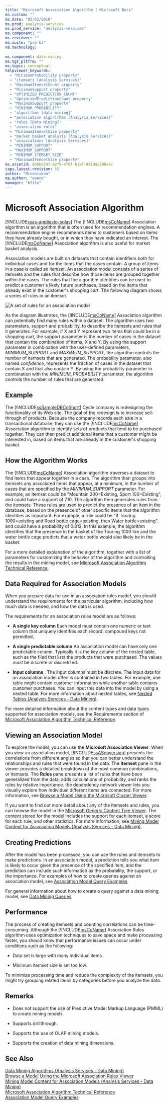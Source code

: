 ```yaml
---
title: "Microsoft Association Algorithm | Microsoft Docs"
ms.custom: ""
ms.date: "03/02/2016"
ms.prod: analysis-services
ms.prod_service: "analysis-services"
ms.component: ""
ms.reviewer: ""
ms.suite: "pro-bi"
ms.technology: 
  
ms.component: data-mining
ms.tgt_pltfrm: ""
ms.topic: conceptual
helpviewer_keywords: 
  - "MinimumProbability property"
  - "itemsets [Analysis Services]"
  - "MaximumItemsetCount property"
  - "MinimumSupport property"
  - "OPTIMIZED_PREDICTION_COUNT"
  - "OptimizedPredictionCount property"
  - "MaximumSupport property"
  - "MINIMUM_PROBABILITY"
  - "algorithms [data mining]"
  - "association algorithms [Analysis Services]"
  - "rules [Data Mining]"
  - "association rules"
  - "MinimumItemsetSize property"
  - "market basket analysis [Analysis Services]"
  - "associations [Analysis Services]"
  - "MINIMUM_SUPPORT"
  - "MAXIMUM_SUPPORT"
  - "MINIMUM_ITEMSET_SIZE"
  - "MaximumItemsetSize property"
ms.assetid: 8b6b8247-62f9-4f6f-b1af-d01dab290e4c
caps.latest.revision: 55
author: "Minewiskan"
ms.author: "owend"
manager: "kfile"
---
```

# Microsoft Association Algorithm
[!INCLUDE[ssas-appliesto-sqlas](../../includes/ssas-appliesto-sqlas.md)]
  The [!INCLUDE[msCoName](../../includes/msconame-md.md)] Association algorithm is an algorithm that is often used for recommendation engines. A recommendation engine recommends items to customers based on items they have already bought, or in which they have indicated an interest. The [!INCLUDE[msCoName](../../includes/msconame-md.md)] Association algorithm is also useful for market basket analysis.   
  
 Association models are built on datasets that contain identifiers both for individual cases and for the items that the cases contain. A group of items in a case is called an *itemset*. An association model consists of a series of itemsets and the rules that describe how those items are grouped together within the cases. The rules that the algorithm identifies can be used to predict a customer's likely future purchases, based on the items that already exist in the customer's shopping cart. The following diagram shows a series of rules in an itemset.  
  
 ![A set of rules for an association model](../../analysis-services/data-mining/media/association.gif "A set of rules for an association model")  
  
 As the diagram illustrates, the [!INCLUDE[msCoName](../../includes/msconame-md.md)] Association algorithm can potentially find many rules within a dataset. The algorithm uses two parameters, support and probability, to describe the itemsets and rules that it generates. For example, if X and Y represent two items that could be in a shopping cart, the support parameter is the number of cases in the dataset that contain the combination of items, X and Y. By using the support parameter in combination with the user-defined parameters, *MINIMUM_SUPPORT* and *MAXIMUM_SUPPORT,* the algorithm controls the number of itemsets that are generated. The probability parameter, also named *confidence*, represents the fraction of cases in the dataset that contain X and that also contain Y. By using the probability parameter in combination with the *MINIMUM_PROBABILITY* parameter, the algorithm controls the number of rules that are generated.  
  
## Example  
 The [!INCLUDE[ssSampleDBCoShort](../../includes/sssampledbcoshort-md.md)] Cycle company is redesigning the functionality of its Web site. The goal of the redesign is to increase sell-through of products. Because the company records each sale in a transactional database, they can use the [!INCLUDE[msCoName](../../includes/msconame-md.md)] Association algorithm to identify sets of products that tend to be purchased together. They can then predict additional items that a customer might be interested in, based on items that are already in the customer's shopping basket.  
  
## How the Algorithm Works  
 The [!INCLUDE[msCoName](../../includes/msconame-md.md)] Association algorithm traverses a dataset to find items that appear together in a case. The algorithm then groups into itemsets any associated items that appear, at a minimum, in the number of cases that are specified by the *MINIMUM_SUPPORT* parameter. For example, an itemset could be "Mountain 200=Existing, Sport 100=Existing", and could have a support of 710. The algorithm then generates rules from the itemsets. These rules are used to predict the presence of an item in the database, based on the presence of other specific items that the algorithm identifies as important. For example, a rule could be "if Touring 1000=existing and Road bottle cage=existing, then Water bottle=existing", and could have a probability of 0.812. In this example, the algorithm identifies that the presence in the basket of the Touring 1000 tire and the water bottle cage predicts that a water bottle would also likely be in the basket.  
  
 For a more detailed explanation of the algorithm, together with a list of parameters for customizing the behavior of the algorithm and controlling the results in the mining model, see [Microsoft Association Algorithm Technical Reference](../../analysis-services/data-mining/microsoft-association-algorithm-technical-reference.md).  
  
## Data Required for Association Models  
 When you prepare data for use in an association rules model, you should understand the requirements for the particular algorithm, including how much data is needed, and how the data is used.  
  
 The requirements for an association rules model are as follows:  
  
-   **A single key column** Each model must contain one numeric or text column that uniquely identifies each record. compound keys not permitted.  
  
-   **A single predictable column** An association model can have only one predictable column. Typically it is the key column of the nested table, such as the filed that lists the products that were purchased. The values must be discrete or discretized.  
  
-   **Input columns** . The input columns must be discrete. The input data for an association model often is contained in two tables. For example, one table might contain customer information while another table contains customer purchases. You can input this data into the model by using a nested table. For more information about nested tables, see [Nested Tables &#40;Analysis Services - Data Mining&#41;](../../analysis-services/data-mining/nested-tables-analysis-services-data-mining.md).  
  
 For more detailed information about the content types and data types supported for association models, see the Requirements section of [Microsoft Association Algorithm Technical Reference](../../analysis-services/data-mining/microsoft-association-algorithm-technical-reference.md).  
  
## Viewing an Association Model  
 To explore the model, you can use the **Microsoft Association Viewer**. When you view an association model, [!INCLUDE[ssASnoversion](../../includes/ssasnoversion-md.md)] presents the correlations from different angles so that you can better understand the relationships and rules that were found in the data. The **Itemset** pane in the viewer provides a detailed breakdown of the most common combinations, or itemsets. The **Rules** pane presents a list of rules that have been generalized from the data, adds calculations of probability, and ranks the rules by relative importance. the dependency network viewer lets you visually explore how individual different items are connected. For more information, see [Browse a Model Using the Microsoft Cluster Viewer](../../analysis-services/data-mining/browse-a-model-using-the-microsoft-cluster-viewer.md).  
  
 If you want to find out more detail about any of the itemsets and rules, you can browse the model in the [Microsoft Generic Content Tree Viewer](../../analysis-services/data-mining/browse-a-model-using-the-microsoft-generic-content-tree-viewer.md). The content stored for the model includes the support for each itemset, a score for each rule, and other statistics. For more information, see [Mining Model Content for Association Models &#40;Analysis Services - Data Mining&#41;](../../analysis-services/data-mining/mining-model-content-for-association-models-analysis-services-data-mining.md).  
  
## Creating Predictions  
 After the model has been processed, you can use the rules and itemsets to make predictions. In an association model, a prediction tells you what item is likely to occur given the presence of the specified item, and the prediction can include such information as the probability, the support, or the importance. For examples of how to create queries against an association model, see [Association Model Query Examples](../../analysis-services/data-mining/association-model-query-examples.md).  
  
 For general information about how to create a query against a data mining model, see [Data Mining Queries](../../analysis-services/data-mining/data-mining-queries.md).  
  
## Performance  
 The process of creating itemsets and counting correlations can be time-consuming. Although the [!INCLUDE[msCoName](../../includes/msconame-md.md)] Association Rules algorithm uses optimization techniques to save space and make processing faster, you should know that performance issues can occur under conditions such as the following:  
  
-   Data set is large with many individual items.  
  
-   Minimum itemset size is set too low.  
  
 To minimize processing time and reduce the complexity of the itemsets, you might try grouping related items by categories before you analyze the data.  
  
## Remarks  
  
-   Does not support the use of Predictive Model Markup Language (PMML) to create mining models.  
  
-   Supports drillthrough.  
  
-   Supports the use of OLAP mining models.  
  
-   Supports the creation of data mining dimensions.  
  
## See Also  
 [Data Mining Algorithms &#40;Analysis Services - Data Mining&#41;](../../analysis-services/data-mining/data-mining-algorithms-analysis-services-data-mining.md)   
 [Browse a Model Using the Microsoft Association Rules Viewer](../../analysis-services/data-mining/browse-a-model-using-the-microsoft-association-rules-viewer.md)   
 [Mining Model Content for Association Models &#40;Analysis Services - Data Mining&#41;](../../analysis-services/data-mining/mining-model-content-for-association-models-analysis-services-data-mining.md)   
 [Microsoft Association Algorithm Technical Reference](../../analysis-services/data-mining/microsoft-association-algorithm-technical-reference.md)   
 [Association Model Query Examples](../../analysis-services/data-mining/association-model-query-examples.md)  
  
  
